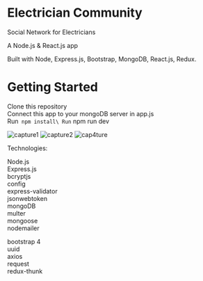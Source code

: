 # Electrician Community
Social Network for Electricians

A Node.js & React.js app

Built with Node, Express.js, Bootstrap, MongoDB, React.js, Redux.

# Getting Started
Clone this repository\
Connect this app to your mongoDB server in app.js\
Run` npm install\
Run` npm run dev

![capture1](https://user-images.githubusercontent.com/64751116/102014358-eb669e80-3d6e-11eb-91ae-175b24d74687.png)
![capture2](https://user-images.githubusercontent.com/64751116/102014369-02a58c00-3d6f-11eb-97d8-0f57fedf94ee.png)
![cap4ture](https://user-images.githubusercontent.com/64751116/102014484-ab53eb80-3d6f-11eb-919a-5c9f1ca5804c.png)


Technologies:

Node.js\
Express.js\
bcryptjs\
config\
express-validator\
jsonwebtoken\
mongoDB\
multer\
mongoose\
nodemailer

bootstrap 4\
uuid\
axios\
request\
redux-thunk



